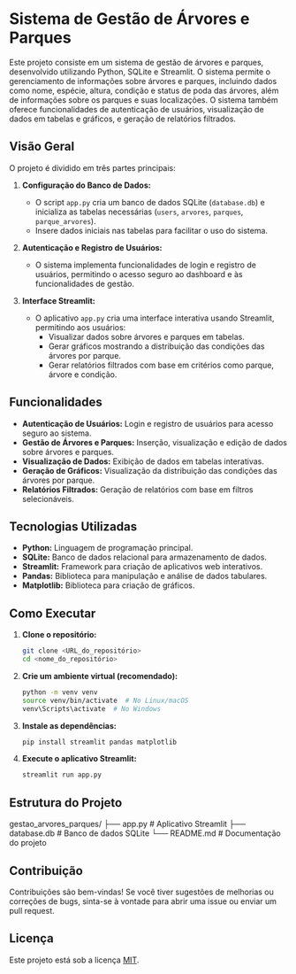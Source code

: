 # Sistema de Gestão de Árvores e Parques

Este projeto consiste em um sistema de gestão de árvores e parques, desenvolvido utilizando Python, SQLite e Streamlit. O sistema permite o gerenciamento de informações sobre árvores e parques, incluindo dados como nome, espécie, altura, condição e status de poda das árvores, além de informações sobre os parques e suas localizações. O sistema também oferece funcionalidades de autenticação de usuários, visualização de dados em tabelas e gráficos, e geração de relatórios filtrados.

## Visão Geral

O projeto é dividido em três partes principais:

1.  **Configuração do Banco de Dados:**
    * O script `app.py` cria um banco de dados SQLite (`database.db`) e inicializa as tabelas necessárias (`users`, `arvores`, `parques`, `parque_arvores`).
    * Insere dados iniciais nas tabelas para facilitar o uso do sistema.

2.  **Autenticação e Registro de Usuários:**
    * O sistema implementa funcionalidades de login e registro de usuários, permitindo o acesso seguro ao dashboard e às funcionalidades de gestão.

3.  **Interface Streamlit:**
    * O aplicativo `app.py` cria uma interface interativa usando Streamlit, permitindo aos usuários:
        * Visualizar dados sobre árvores e parques em tabelas.
        * Gerar gráficos mostrando a distribuição das condições das árvores por parque.
        * Gerar relatórios filtrados com base em critérios como parque, árvore e condição.

## Funcionalidades

* **Autenticação de Usuários:** Login e registro de usuários para acesso seguro ao sistema.
* **Gestão de Árvores e Parques:** Inserção, visualização e edição de dados sobre árvores e parques.
* **Visualização de Dados:** Exibição de dados em tabelas interativas.
* **Geração de Gráficos:** Visualização da distribuição das condições das árvores por parque.
* **Relatórios Filtrados:** Geração de relatórios com base em filtros selecionáveis.

## Tecnologias Utilizadas

* **Python:** Linguagem de programação principal.
* **SQLite:** Banco de dados relacional para armazenamento de dados.
* **Streamlit:** Framework para criação de aplicativos web interativos.
* **Pandas:** Biblioteca para manipulação e análise de dados tabulares.
* **Matplotlib:** Biblioteca para criação de gráficos.

## Como Executar

1.  **Clone o repositório:**
    ```bash
    git clone <URL_do_repositório>
    cd <nome_do_repositório>
    ```

2.  **Crie um ambiente virtual (recomendado):**
    ```bash
    python -m venv venv
    source venv/bin/activate  # No Linux/macOS
    venv\Scripts\activate  # No Windows
    ```

3.  **Instale as dependências:**
    ```bash
    pip install streamlit pandas matplotlib
    ```

4.  **Execute o aplicativo Streamlit:**
    ```bash
    streamlit run app.py
    ```

## Estrutura do Projeto

gestao_arvores_parques/
├── app.py          # Aplicativo Streamlit
├── database.db      # Banco de dados SQLite
└── README.md      # Documentação do projeto


## Contribuição

Contribuições são bem-vindas! Se você tiver sugestões de melhorias ou correções de bugs, sinta-se à vontade para abrir uma issue ou enviar um pull request.


## Licença

Este projeto está sob a licença [MIT](https://opensource.org/licenses/MIT).
